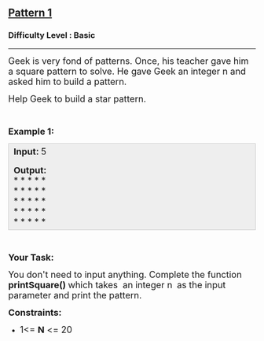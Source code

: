 <h2><a href="https://practice.geeksforgeeks.org/problems/square-pattern/0">Pattern 1</a></h2><h3>Difficulty Level : Basic</h3><hr><div class="problems_problem_content__Xm_eO"><p><span style="font-size:18px">Geek is very fond of patterns. Once, his teacher gave him a&nbsp;square pattern to solve. He gave Geek&nbsp;an integer n and asked him to build a pattern.</span></p>

<p><span style="font-size:18px">Help Geek&nbsp;to build a star pattern.</span></p>

<p>&nbsp;</p>

<p><span style="font-size:18px"><strong>Example 1:</strong></span></p>

<div style="background: rgb(238, 238, 238); border: 1px solid rgb(204, 204, 204); padding: 5px 10px; --darkreader-inline-bgimage: initial; --darkreader-inline-bgcolor:#222426; --darkreader-inline-border-top:#3e4446; --darkreader-inline-border-right:#3e4446; --darkreader-inline-border-bottom:#3e4446; --darkreader-inline-border-left:#3e4446;"><span style="font-size:18px"><strong>Input: </strong>5</span><br>
<br>
<span style="font-size:18px"><strong>Output:</strong><br>
* * * * *<br>
* * * * *<br>
* * * * *<br>
* * * * *<br>
* * * * *</span></div>

<p>&nbsp;</p>

<p><span style="font-size:18px"><strong>Your Task:</strong></span></p>

<p><span style="font-size:18px">You don't need to input anything. Complete the function <strong>printSquare()&nbsp;</strong>which takes&nbsp; an integer n <strong>&nbsp;</strong>as the input parameter&nbsp;and print the pattern.</span></p>

<p><span style="font-size:18px"><strong>Constraints:</strong></span></p>

<ul>
	<li><span style="font-size:18px">1&lt;= <strong>N</strong> &lt;= 20</span></li>
</ul>
</div>